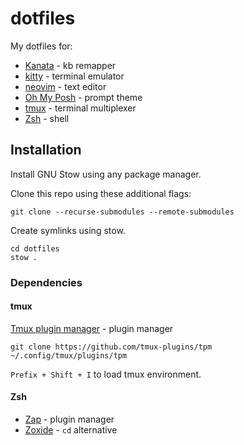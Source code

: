# dotfiles

My dotfiles for:

- [Kanata](https://github.com/jtroo/kanata) - kb remapper
- [kitty](https://sw.kovidgoyal.net/kitty/) - terminal emulator
- [neovim](https://github.com/neovim/neovim/) - text editor
- [Oh My Posh](https://ohmyposh.dev/) - prompt theme
- [tmux](https://github.com/tmux/tmux) - terminal multiplexer
- [Zsh](https://github.com/ohmyzsh/ohmyzsh/wiki/Installing-ZSH) - shell

## Installation

Install GNU Stow using any package manager.

Clone this repo using these additional flags:
```
git clone --recurse-submodules --remote-submodules
```

Create symlinks using stow.
```
cd dotfiles
stow .
```

### Dependencies

#### tmux

[Tmux plugin manager](https://github.com/tmux-plugins/tpm) - plugin manager
```
git clone https://github.com/tmux-plugins/tpm ~/.config/tmux/plugins/tpm
```

`Prefix + Shift + I` to load tmux environment.

#### Zsh

- [Zap](https://github.com/zap-zsh/zap) - plugin manager
- [Zoxide](https://github.com/ajeetdsouza/zoxide) - `cd` alternative
